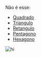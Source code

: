 Não é esse:

* [Quadrado](square.md)
* [Triangulo](triangle.md)
* [Retangulo](rect.md)
* [Pentagono](pent.md)
* [Hexagono](hex.md)

<img src="https://www.incimages.com/uploaded_files/image/1920x1080/getty_974329090_384425.jpg" alt="hi" class="inline"/>
